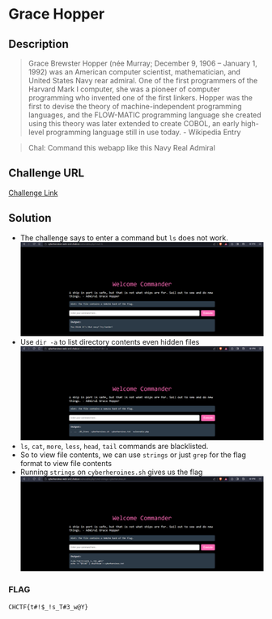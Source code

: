 # Grace Hopper

## Description
> Grace Brewster Hopper (née Murray; December 9, 1906 – January 1, 1992) was an American computer scientist, mathematician, and United States Navy rear admiral. One of the first programmers of the Harvard Mark I computer, she was a pioneer of computer programming who invented one of the first linkers. Hopper was the first to devise the theory of machine-independent programming languages, and the FLOW-MATIC programming language she created using this theory was later extended to create COBOL, an early high-level programming language still in use today. - Wikipedia Entry

> Chal: Command this webapp like this Navy Real Admiral

## Challenge URL
[Challenge Link](https://cyberheroines-web-srv2.chals.io/vulnerable.php)

## Solution
* The challenge says to enter a command but `ls` does not work. 
![ls](image.png)
* Use `dir -a` to list directory contents even hidden files
![dir](image-1.png)
* `ls`, `cat`, `more`, `less`, `head`, `tail` commands are blacklisted.
* So to view file contents, we can use `strings` or just `grep` for the flag format to view file contents
* Running `strings` on `cyberheroines.sh` gives us the flag
![flag](image-2.png)

### FLAG
```
CHCTF{t#!$_!s_T#3_w@Y}
```